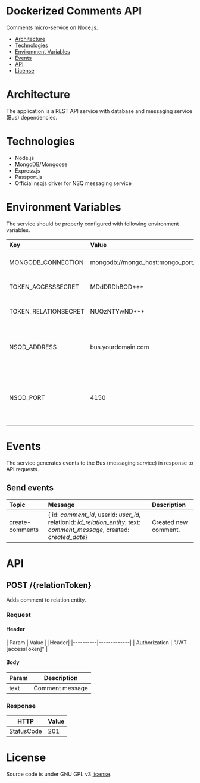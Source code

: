 # Dockerized Comments API
Comments micro-service on Node.js.

* [Architecture](#architecture)
* [Technologies](#technologies)
* [Environment Variables](#environment-variables)
* [Events](#events)
* [API](#api)
* [License](#license)

# Architecture
The application is a REST API service with database and messaging service (Bus) dependencies.

# Technologies
* Node.js
* MongoDB/Mongoose
* Express.js
* Passport.js
* Official nsqjs driver for NSQ messaging service

# Environment Variables
The service should be properly configured with following environment variables.

Key | Value | Description
:-- | :-- | :-- 
MONGODB_CONNECTION | mongodb://mongo_host:mongo_port/auth | MongoDB connection string.
TOKEN_ACCESSSECRET | MDdDRDhBOD*** | Access token secret.
TOKEN_RELATIONSECRET | NUQzNTYwND*** | Refresh token secret.
NSQD_ADDRESS | bus.yourdomain.com | A hostname or an IP address of the NSQD running instance.
NSQD_PORT | 4150 | A TCP port number of the NSQD running instance to publish events.

# Events
The service generates events to the Bus (messaging service) in response to API requests.

## Send events

Topic | Message | Description
:-- | :-- | :--
create-comments | { id: *comment_id*, userId: *user_id*, relationId: *id_relation_entity*, text: *comment_message*, created: *created_date*} | Created new comment.

# API
## POST /{relationToken}
Adds comment to relation entity.

### Request
#### Header
| Param   | Value |
|Header|
|----------|-------------|
| Authorization     | "JWT [accessToken]" |

#### Body
| Param    | Description |
|----------|-------------|
| text    | Comment message       |

### Response
| HTTP       |      Value                                                         |
|------------|--------------------------------------------------------------------|
| StatusCode | 201                                                                |

# License
Source code is under GNU GPL v3 [license](LICENSE).
